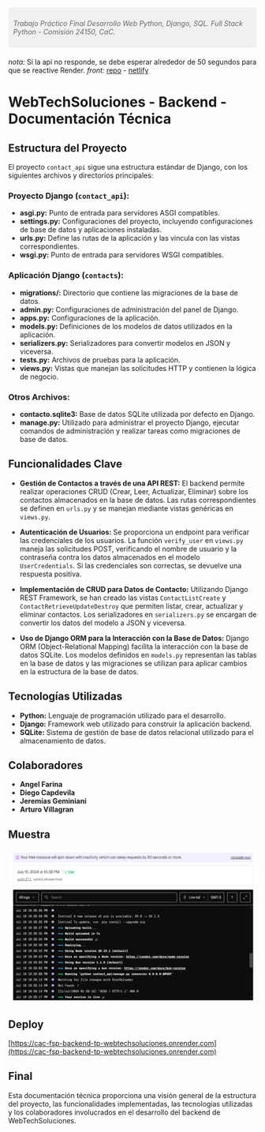<div style="background-color: #f0f0f0; padding: 10px; border-radius: 5px; margin-bottom: 20px;">
    <p style="font-style: italic; color: #666; font-size: 14px;">Trabajo Práctico Final Desarrollo Web Python, Django, SQL. Full Stack Python - Comisión 24150, CaC.</p>
</div>

*nota:* Si la api no responde, se debe esperar alrededor de 50 segundos para que se reactive Render.
*front:* [repo](https://github.com/angel-farina/CaC-FSP-TP-WebTechSoluciones) - [netlify](https://webtechsoluciones.netlify.app/)

# WebTechSoluciones - Backend - Documentación Técnica

## Estructura del Proyecto

El proyecto `contact_api` sigue una estructura estándar de Django, con los siguientes archivos y directorios principales:

### Proyecto Django (`contact_api`):

- **asgi.py:** Punto de entrada para servidores ASGI compatibles.
- **settings.py:** Configuraciones del proyecto, incluyendo configuraciones de base de datos y aplicaciones instaladas.
- **urls.py:** Define las rutas de la aplicación y las vincula con las vistas correspondientes.
- **wsgi.py:** Punto de entrada para servidores WSGI compatibles.

### Aplicación Django (`contacts`):

- **migrations/:** Directorio que contiene las migraciones de la base de datos.
- **admin.py:** Configuraciones de administración del panel de Django.
- **apps.py:** Configuraciones de la aplicación.
- **models.py:** Definiciones de los modelos de datos utilizados en la aplicación.
- **serializers.py:** Serializadores para convertir modelos en JSON y viceversa.
- **tests.py:** Archivos de pruebas para la aplicación.
- **views.py:** Vistas que manejan las solicitudes HTTP y contienen la lógica de negocio.

### Otros Archivos:

- **contacto.sqlite3:** Base de datos SQLite utilizada por defecto en Django.
- **manage.py:** Utilizado para administrar el proyecto Django, ejecutar comandos de administración y realizar tareas como migraciones de base de datos.

## Funcionalidades Clave

- **Gestión de Contactos a través de una API REST:** El backend permite realizar operaciones CRUD (Crear, Leer, Actualizar, Eliminar) sobre los contactos almacenados en la base de datos. Las rutas correspondientes se definen en `urls.py` y se manejan mediante vistas genéricas en `views.py`.

- **Autenticación de Usuarios:** Se proporciona un endpoint para verificar las credenciales de los usuarios. La función `verify_user` en `views.py` maneja las solicitudes POST, verificando el nombre de usuario y la contraseña contra los datos almacenados en el modelo `UserCredentials`. Si las credenciales son correctas, se devuelve una respuesta positiva.

- **Implementación de CRUD para Datos de Contacto:** Utilizando Django REST Framework, se han creado las vistas `ContactListCreate` y `ContactRetrieveUpdateDestroy` que permiten listar, crear, actualizar y eliminar contactos. Los serializadores en `serializers.py` se encargan de convertir los datos del modelo a JSON y viceversa.

- **Uso de Django ORM para la Interacción con la Base de Datos:** Django ORM (Object-Relational Mapping) facilita la interacción con la base de datos SQLite. Los modelos definidos en `models.py` representan las tablas en la base de datos y las migraciones se utilizan para aplicar cambios en la estructura de la base de datos.

## Tecnologías Utilizadas

- **Python:** Lenguaje de programación utilizado para el desarrollo.
- **Django:** Framework web utilizado para construir la aplicación backend.
- **SQLite:** Sistema de gestión de base de datos relacional utilizado para el almacenamiento de datos.

## Colaboradores

- **Angel Farina**
- **Diego Capdevila**
- **Jeremías Geminiani**
- **Arturo Villagran**

## Muestra
![Ejemplo de Imagen](sample.png)

## Deploy
[https://cac-fsp-backend-tp-webtechsoluciones.onrender.com](https://cac-fsp-backend-tp-webtechsoluciones.onrender.com)

## Final

Esta documentación técnica proporciona una visión general de la estructura del proyecto, las funcionalidades implementadas, las tecnologías utilizadas y los colaboradores involucrados en el desarrollo del backend de WebTechSoluciones.
